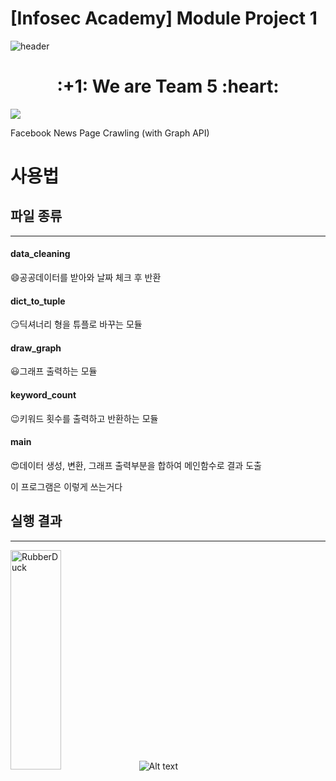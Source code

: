 # [Infosec Academy] Module Project 1
![header](https://capsule-render.vercel.app/api?type=Waving&color=auto&height=300&section=header&text=InfosecAcademy&fontSize=90)

<div align=center><h1>:+1: We are Team 5 :heart:</h1></div>

<a href="https://infosec.adtcaps.co.kr/">
  <img
    src="https://img.shields.io/badge/Infosec-Team5-red?style=flat-square&logo=infosec&logoColor=white&link=https://infosec.adtcaps.co.kr/"></a>

Facebook News Page Crawling (with Graph API)

사용법 
=============
## 파일 종류 
-------------
#### data_cleaning
:smile:공공데이터를 받아와 날짜 체크 후 반환   

#### dict_to_tuple
:smirk:딕셔너리 형을 튜플로 바꾸는 모듈   

#### draw_graph
:smiley:그래프 출력하는 모듈   

#### keyword_count
:wink:키워드 횟수를 출력하고 반환하는 모듈   

#### main
:heart_eyes:데이터 생성, 변환, 그래프 출력부분을 합하여 메인함수로 결과 도출   

이 프로그램은 이렇게 쓰는거다   

## 실행 결과 
-------------
<img src="C:\Users\user\Desktop\이미지\1.png" width="40%" height="30%" title="px(픽셀) 크기 설정" alt="RubberDuck"></img>
![Alt text](C:\Users\user\Desktop\이미지\1.png)

